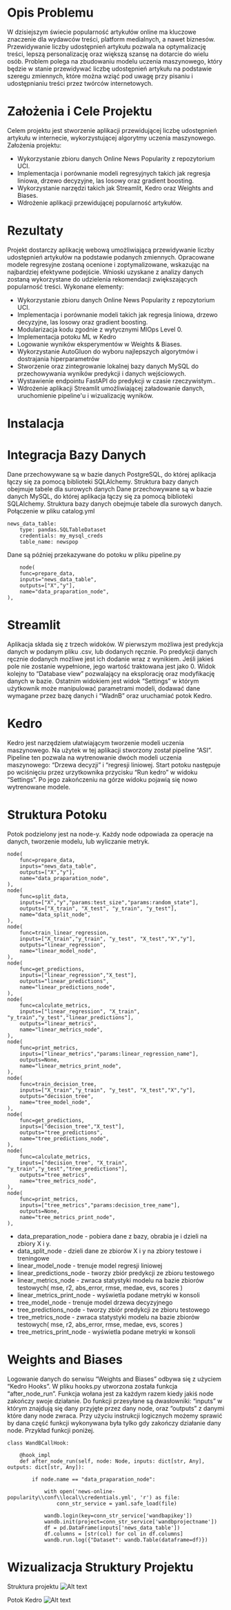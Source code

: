 # Opis Problemu

W dzisiejszym świecie popularność artykułów online ma kluczowe znaczenie dla wydawców treści, platform medialnych, a nawet biznesów. Przewidywanie liczby udostępnień artykułu pozwala na optymalizację treści, lepszą personalizację oraz większą szansę na dotarcie do wielu osób. Problem polega na zbudowaniu modelu uczenia maszynowego, który będzie w stanie przewidywać liczbę udostępnień artykułu na podstawie szeregu zmiennych, które można wziąć pod uwagę przy pisaniu i udostępnianiu treści przez twórców internetowych.

# Założenia i Cele Projektu

Celem projektu jest stworzenie aplikacji przewidującej liczbę udostępnień artykułu w internecie, wykorzystującej algorytmy uczenia maszynowego.
Założenia projektu:
 - Wykorzystanie zbioru danych Online News Popularity z repozytorium UCI.
 - Implementacja i porównanie modeli regresyjnych takich jak regresja liniowa, drzewo decyzyjne, las losowy oraz gradient boosting.
 - Wykorzystanie narzędzi takich jak Streamlit, Kedro oraz Weights and Biases.
 - Wdrożenie aplikacji przewidującej popularność artykułów.

# Rezultaty

Projekt dostarczy aplikację webową umożliwiającą przewidywanie liczby udostępnień artykułów na podstawie podanych zmiennych. Opracowane modele regresyjne zostaną ocenione i zoptymalizowane, wskazując na najbardziej efektywne podejście. Wnioski uzyskane z analizy danych zostaną wykorzystane do udzielenia rekomendacji zwiększających popularność treści.
Wykonane elementy:
 - Wykorzystanie zbioru danych Online News Popularity z repozytorium UCI.
 - Implementacja i porównanie modeli takich jak regresja liniowa, drzewo decyzyjne, las losowy oraz gradient boosting.
 - Modularizacja kodu zgodnie z wytycznymi MlOps Level 0.
 - Implementacja potoku ML w Kedro
 - Logowanie wyników eksperymentów w Weights & Biases.
 - Wykorzystanie AutoGluon do wyboru najlepszych algorytmów i dostrajania hiperparametrów
 - Stworzenie oraz zintegrowanie lokalnej bazy danych MySQL do przechowywania wyników predykcji i danych wejściowych.
 - Wystawienie endpointu FastAPI do predykcji w czasie rzeczywistym..
 - Wdrożenie aplikacji Streamlit umożliwiającej załadowanie danych, uruchomienie pipeline'u i wizualizację wyników.

# Instalacja


# Integracja Bazy Danych

Dane przechowywane są w bazie danych PostgreSQL, do której aplikacja łączy się za pomocą biblioteki SQLAlchemy. Struktura bazy danych obejmuje tabele dla surowych danych
Dane przechowywane są w bazie danych MySQL, do której aplikacja łączy się za pomocą biblioteki SQLAlchemy. Struktura bazy danych obejmuje tabele dla surowych danych. Połączenie w pliku catalog.yml
```
news_data_table:
    type: pandas.SQLTableDataset
    credentials: my_mysql_creds
    table_name: newspop
```
Dane są później przekazywane do potoku w pliku pipeline.py
```
    node(
    func=prepare_data,
    inputs="news_data_table",
    outputs=["X","y"],
    name="data_praparation_node",
),
```
# Streamlit

Aplikacja składa się z trzech widoków. W pierwszym  możliwa jest predykcja danych w podanym pliku .csv, lub dodanych ręcznie. Po predykcji danych ręcznie dodanych możliwe jest ich dodanie wraz z wynikiem. Jeśli jakieś pole nie zostanie wypełnione, jego wartość traktowana jest jako 0.
Widok kolejny to “Database view” pozwalający na eksplorację oraz modyfikację danych w bazie.
Ostatnim widokiem jest widok “Settings” w którym użytkownik może manipulować parametrami modeli, dodawać dane wymagane przez bazę danych i “WadnB” oraz uruchamiać potok Kedro.

# Kedro

Kedro jest narzędziem ułatwiającym tworzenie modeli uczenia maszynowego. Na użytek w tej aplikacji stworzony został pipeline “ASI”. Pipeline ten pozwala na wytrenowanie dwóch modeli uczenia maszynowego: “Drzewa decyzji” i “regresji liniowej. Start potoku następuje po wciśnięciu przez urzytkownika przycisku “Run kedro” w widoku “Settings”. Po jego zakończeniu na górze widoku pojawią się nowo wytrenowane modele.

# Struktura Potoku
Potok podzielony jest na node-y. Każdy node odpowiada za operacje na danych, tworzenie modelu, lub wyliczanie metryk. 
```
node(
    func=prepare_data,
    inputs="news_data_table",
    outputs=["X","y"],
    name="data_praparation_node",
),
node(
    func=split_data,
    inputs=["X","y","params:test_size","params:random_state"],
    outputs=["X_train", "X_test", "y_train", "y_test"],
    name="data_split_node",
),
node(
    func=train_linear_regression,
    inputs=["X_train","y_train", "y_test", "X_test","X","y"],
    outputs="linear_regression",
    name="linear_model_node",
),
node(
    func=get_predictions,
    inputs=["linear_regression","X_test"],
    outputs="linear_predictions",
    name="linear_predictions_node",
),
node(
    func=calculate_metrics,
    inputs=["linear_regression", "X_train", "y_train","y_test","linear_predictions"],
    outputs="linear_metrics",
    name="linear_metrics_node",
),
node(
    func=print_metrics,
    inputs=["linear_metrics","params:linear_regression_name"],
    outputs=None,
    name="linear_metrics_print_node",
),
node(
    func=train_decision_tree,
    inputs=["X_train","y_train", "y_test", "X_test","X","y"],
    outputs="decision_tree",
    name="tree_model_node",
),
node(
    func=get_predictions,
    inputs=["decision_tree","X_test"],
    outputs="tree_predictions",
    name="tree_predictions_node",
),
node(
    func=calculate_metrics,
    inputs=["decision_tree", "X_train", "y_train","y_test","tree_predictions"],
    outputs="tree_metrics",
    name="tree_metrics_node",
),
node(
    func=print_metrics,
    inputs=["tree_metrics","params:decision_tree_name"],
    outputs=None,
    name="tree_metrics_print_node",
),
```
 - data_preparation_node - pobiera dane z bazy, obrabia je i dzieli na zbiory X i y.
 - data_split_node - dzieli dane ze zbiorów X i y na zbiory testowe i treningowe
 - linear_model_node - trenuje model regresji liniowej
 - linear_predictions_node - tworzy zbiór predykcji ze zbioru testowego
 - linear_metrics_node - zwraca statystyki modelu na bazie zbiorów testowych( mse, r2, abs_error, rmse, medae, evs, scores )
 - linear_metrics_print_node - wyświetla podane metryki w konsoli
 - tree_model_node - trenuje model drzewa decyzyjnego
 - tree_predictions_node - tworzy zbiór predykcji ze zbioru testowego
 - tree_metrics_node - zwraca statystyki modelu na bazie zbiorów testowych( mse, r2, abs_error, rmse, medae, evs, scores )
 - tree_metrics_print_node - wyświetla podane metryki w konsoli

# Weights and Biases

Logowanie danych do serwisu “Weights and Biases” odbywa się z użyciem “Kedro Hooks”. W pliku hooks.py utworzona została funkcja “after_node_run”. Funkcja wołana jest za każdym razem kiedy jakiś node zakończy swoje działanie. Do funkcji przesyłane są dwasłowniki: “inputs” w którym znajdują się dany przyjęte przez dany node, oraz “outputs” z danymi które dany node zwraca. Przy użyciu instrukcji logicznych możemy sprawić by dana część funkcji wykonywana była tylko gdy zakończy działanie dany node. Przykład funkcji poniżej.
```
class WandBCallHook:

    @hook_impl
    def after_node_run(self, node: Node, inputs: dict[str, Any], outputs: dict[str, Any]):

        if node.name == "data_praparation_node":

            with open('news-online-popularity\\conf\\local\\credentials.yml', 'r') as file:
                conn_str_service = yaml.safe_load(file)

            wandb.login(key=conn_str_service['wandbapikey'])
            wandb.init(project=conn_str_service['wandbprojectname'])
            df = pd.DataFrame(inputs['news_data_table'])
            df.columns = [str(col) for col in df.columns]
            wandb.run.log({"Dataset": wandb.Table(dataframe=df)})

```

# Wizualizacja Struktury Projektu
Struktura projektu
![Alt text](/screenshots/Structure.png "Potok Kedro")

Potok Kedro
![Alt text](/screenshots/kedro-pipeline.png "Potok Kedro")
